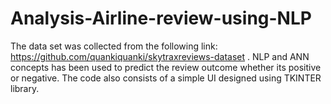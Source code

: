 # Analysis-Airline-review-using-NLP
The data set was collected from the following link: https://github.com/quankiquanki/skytraxreviews-dataset .
NLP and ANN concepts has been used to predict the review outcome whether its positive or negative.
The code also consists of a simple UI designed using TKINTER library.
